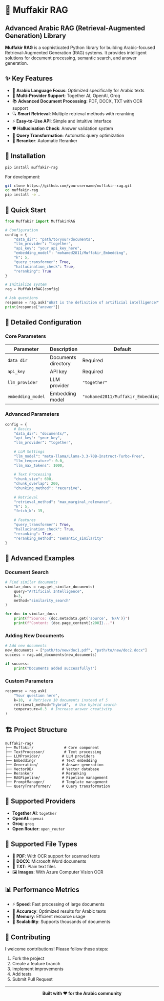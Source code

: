 # 🧠 Muffakir RAG 

## Advanced Arabic RAG (Retrieval-Augmented Generation) Library

**Muffakir RAG** is a sophisticated Python library for building Arabic-focused Retrieval-Augmented Generation (RAG) systems. It provides intelligent solutions for document processing, semantic search, and answer generation.

## ✨ Key Features

- 🌟 **Arabic Language Focus**: Optimized specifically for Arabic texts
- 🤖 **Multi-Provider Support**: Together AI, OpenAI, Groq
- 📚 **Advanced Document Processing**: PDF, DOCX, TXT with OCR support
- 🔍 **Smart Retrieval**: Multiple retrieval methods with reranking
- ⚡ **Easy-to-Use API**: Simple and intuitive interface
- 🛡️ **Hallucination Check**: Answer validation system
- 🔄 **Query Transformation**: Automatic query optimization
- 🔄 **Reranker**: Automatic Reranker


## 🚀 Installation

```bash
pip install muffakir-rag
```

For development:

```bash
git clone https://github.com/yourusername/muffakir-rag.git
cd muffakir-rag
pip install -e .
```

## 📖 Quick Start

```python
from Muffakir import MuffakirRAG

# Configuration
config = {
    "data_dir": "path/to/your/documents",
    "llm_provider": "together",
    "api_key": "your_api_key_here",
    "embedding_model": "mohamed2811/Muffakir_Embedding",
    "k": 5,
    "query_transformer": True,
    "hallucination_check": True,
    "reranking": True
}

# Initialize system
rag = MuffakirRAG(config)

# Ask questions
response = rag.ask("What is the definition of artificial intelligence?")
print(response["answer"])
```

## 🔧 Detailed Configuration

### Core Parameters

| Parameter | Description | Default |
|-----------|-------------|---------|
| `data_dir` | Documents directory | Required |
| `api_key` | API key | Required |
| `llm_provider` | LLM provider | `"together"` |
| `embedding_model` | Embedding model | `"mohamed2811/Muffakir_Embedding"` |

### Advanced Parameters

```python
config = {
    # Basics
    "data_dir": "documents/",
    "api_key": "your_key",
    "llm_provider": "together",
    
    # LLM Settings
    "llm_model": "meta-llama/Llama-3.3-70B-Instruct-Turbo-Free",
    "llm_temperature": 0.0,
    "llm_max_tokens": 1000,
    
    # Text Processing
    "chunk_size": 600,
    "chunk_overlap": 200,
    "chunking_method": "recursive",
    
    # Retrieval
    "retrieval_method": "max_marginal_relevance",
    "k": 5,
    "fetch_k": 15,
    
    # Features
    "query_transformer": True,
    "hallucination_check": True,
    "reranking": True,
    "reranking_method": "semantic_similarity"
}
```

## 🎯 Advanced Examples

### Document Search

```python
# Find similar documents
similar_docs = rag.get_similar_documents(
    query="Artificial Intelligence",
    k=3,
    method="similarity_search"
)

for doc in similar_docs:
    print(f"Source: {doc.metadata.get('source', 'N/A')}")
    print(f"Content: {doc.page_content[:200]}...")
```

### Adding New Documents

```python
# Add new documents
new_documents = ["path/to/new/doc1.pdf", "path/to/new/doc2.docx"]
success = rag.add_documents(new_documents)

if success:
    print("Documents added successfully!")
```

### Custom Parameters

```python
response = rag.ask(
    "Your question here",
    k=10,  # Retrieve 10 documents instead of 5
    retrieval_method="hybrid",  # Use hybrid search
    temperature=0.3  # Increase answer creativity
)
```

## 🏗️ Project Structure

```
muffakir-rag/
├── Muffakir/              # Core component
├── TextProcessor/         # Text processing
├── LLMProvider/          # LLM providers
├── Embedding/            # Text embedding
├── Generation/           # Answer generation
├── VectorDB/             # Vector database
├── Reranker/             # Reranking
├── RAGPipeline/          # Pipeline management
├── PromptManager/        # Template management
└── QueryTransformer/     # Query transformation
```

## 🔌 Supported Providers

- **Together AI**: `together`
- **OpenAI**: `openai`
- **Groq**: `groq`
- **Open Router**: `open_router`

## 📄 Supported File Types

- 📝 **PDF**: With OCR support for scanned texts
- 📄 **DOCX**: Microsoft Word documents
- 📃 **TXT**: Plain text files
- 🖼️ **Images**: With Azure Computer Vision OCR



## 📊 Performance Metrics

- ⚡ **Speed**: Fast processing of large documents
- 🎯 **Accuracy**: Optimized results for Arabic texts
- 💾 **Memory**: Efficient resource usage
- 🔄 **Scalability**: Supports thousands of documents

## 🤝 Contributing

I welcome contributions! Please follow these steps:

1. Fork the project
2. Create a feature branch
3. Implement improvements
4. Add tests
5. Submit Pull Request



---

<div align="center">

**Built with ❤️ for the Arabic community**
